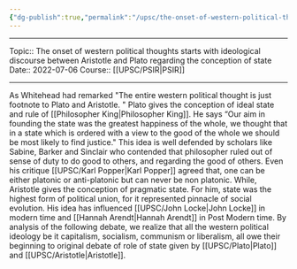```yaml
---
{"dg-publish":true,"permalink":"/upsc/the-onset-of-western-political-thoughts-starts-with-ideological-discourse-between-aristotle-and-plato-regarding-the-conception-of-state/","dgHomeLink":true,"dgPassFrontmatter":false}
---
```


----
Topic:: The onset of western political thoughts starts with ideological discourse between Aristotle and Plato regarding the conception of state
Date:: 2022-07-06
Course:: [[UPSC/PSIR|PSIR]] 

----

As Whitehead had remarked "The entire western political thought is just footnote to Plato and Aristotle. "
Plato gives the conception of ideal state and rule of [[Philosopher King|Philosopher King]].  He says “Our aim in founding the state was the greatest happiness of the whole, we thought that in a state which is ordered with a view to the good of the whole we should be most likely to find justice." This idea is well defended by scholars like Sabine, Barker and Sinclair who contended that philosopher ruled out of sense of duty to do good to others, and regarding the good of others. Even his critique [[UPSC/Karl Popper|Karl Popper]] agreed that, one can be either platonic or anti-platonic but can never be non platonic.
While, Aristotle gives the conception of pragmatic state. For him, state was the highest form of political union, for it represented pinnacle of social evolution. His idea has influenced [[UPSC/John Locke|John Locke]] in modern time and [[Hannah Arendt|Hannah Arendt]] in Post Modern time.
By analysis of the following debate, we realize that all the western political ideology be it capitalism, socialism, communism or liberalism, all owe their beginning to original debate of role of state given by [[UPSC/Plato|Plato]] and [[UPSC/Aristotle|Aristotle]]. 